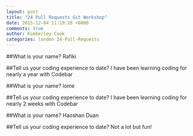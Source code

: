 ```yaml
---
layout: post
title: "24 Pull Requests Git Workshop"
date: 2015-12-04 11:19:28 +0000
comments: true
author: Kimberley Cook
categories: london 24-Pull-Requests
---
```


##What is your name?
Rafiki

##Tell us your coding experience to date?
I have been learning coding for nearly a year with Codebar

##What is your name?
lome

##Tell us your coding experience to date?
I have been learning coding for nearly 2 weeks with Codebar

##What is your name?
Haoshan Duan
 
##Tell us your coding experience to date?
Not a lot but fun! 
